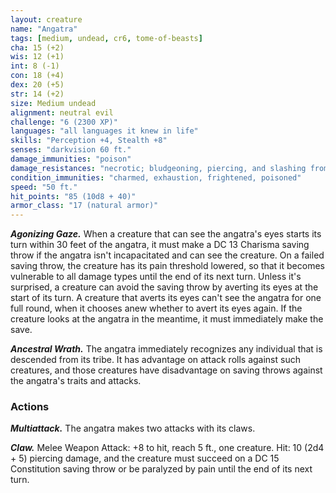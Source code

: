 ```yaml
---
layout: creature
name: "Angatra"
tags: [medium, undead, cr6, tome-of-beasts]
cha: 15 (+2)
wis: 12 (+1)
int: 8 (-1)
con: 18 (+4)
dex: 20 (+5)
str: 14 (+2)
size: Medium undead
alignment: neutral evil
challenge: "6 (2300 XP)"
languages: "all languages it knew in life"
skills: "Perception +4, Stealth +8"
senses: "darkvision 60 ft."
damage_immunities: "poison"
damage_resistances: "necrotic; bludgeoning, piercing, and slashing from nonmagical weapons"
condition_immunities: "charmed, exhaustion, frightened, poisoned"
speed: "50 ft."
hit_points: "85 (10d8 + 40)"
armor_class: "17 (natural armor)"
---
```


***Agonizing Gaze.*** When a creature that can see the angatra's eyes starts its turn within 30 feet of the angatra, it must make a DC 13 Charisma saving throw if the angatra isn't incapacitated and can see the creature. On a failed saving throw, the creature has its pain threshold lowered, so that it becomes vulnerable to all damage types until the end of its next turn. Unless it's surprised, a creature can avoid the saving throw by averting its eyes at the start of its turn. A creature that averts its eyes can't see the angatra for one full round, when it chooses anew whether to avert its eyes again. If the creature looks at the angatra in the meantime, it must immediately make the save.

***Ancestral Wrath.*** The angatra immediately recognizes any individual that is descended from its tribe. It has advantage on attack rolls against such creatures, and those creatures have disadvantage on saving throws against the angatra's traits and attacks.

### Actions

***Multiattack.*** The angatra makes two attacks with its claws.

***Claw.*** Melee Weapon Attack: +8 to hit, reach 5 ft., one creature. Hit: 10 (2d4 + 5) piercing damage, and the creature must succeed on a DC 15 Constitution saving throw or be paralyzed by pain until the end of its next turn.

